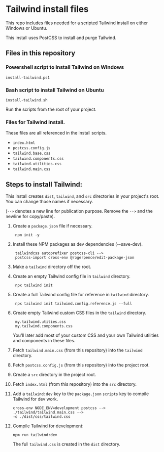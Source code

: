 # Tailwind install files

This repo includes files needed for a scripted Tailwind install on either Windows or Ubuntu.

This install uses PostCSS to install and purge Tailwind.

## Files in this repository

### Powershell script to install Tailwind on Windows

    install-tailwind.ps1

### Bash script to install Tailwind on Ubuntu

    install-tailwind.sh

Run the scripts from the root of your project.

### Files for Tailwind install.

These files are all referenced in the install scripts.

* `index.html`
* `postcss.config.js`
* `tailwind.base.css`
* `tailwind.components.css`
* `tailwind.utilities.css`
* `tailwind.main.css`


## Steps to install Tailwind:

This install creates `dist`, `tailwind`, and `src` directories in your project's root. You can change those names if necessary.

(`-->` denotes a new line for publication purpose. Remove the `-->` and the newline for copy/paste).

1. Create a `package.json` file if necessary.

        npm init -y

2. Install these NPM packages as dev dependencies (--save-dev).

        tailwindcss autoprefixer postcss-cli -->
        postcss-import cross-env @rogerpence/edit-package-json

3. Make a `tailwind` directory off the root.

4. Create an empty Tailwind config file in `tailwind` directory.

        npx tailwind init

5. Create a full Tailwind config file for reference in `tailwind` directory.

        npx tailwind init tailwind.config.reference.js --full

6. Create empty Tailwind custom CSS files in the `tailwind` directory.

        my.tailwind.utities.css
        my.tailwind.components.css

    You'll later add most of your custom CSS and your own Tailwind utilities and components in these files.

7. Fetch `tailwind.main.css` (from this repository) into the `tailwind` directory.

8. Fetch `postcss.config.js` (from this repository) into the project root.

9. Create a `src` directory in the project root.

10. Fetch `index.html` (from this repository) into the `src` directory.

11. Add a `tailwind:dev` key to the `package.json` `scripts` key to compile Tailwind for dev work.

        cross-env NODE_ENV=development postcss -->
        ./tailwind/tailwind.main.css -->
        -o ./dist/css/tailwind.css

12. Compile Tailwind for development:

        npm run tailwind:dev

    The full `tailwind.css` is created in the `dist` directory.

